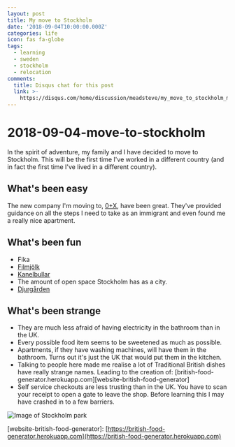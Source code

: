 ```yaml
---
layout: post
title: My move to Stockholm
date: '2018-09-04T10:00:00.000Z'
categories: life
icon: fas fa-globe
tags:
  - learning
  - sweden
  - stockholm
  - relocation
comments:
  title: Disqus chat for this post
  link: >-
    https://disqus.com/home/discussion/meadsteve/my_move_to_stockholm_meadsteves_dev_blog/
---
```


# 2018-09-04-move-to-stockholm

In the spirit of adventure, my family and I have decided to move to Stockholm. This will be the first time I've worked in a different country \(and in fact the first time I've lived in a different country\).

## What's been easy

The new company I'm moving to, [0+X](https://0x.se), have been great. They've provided guidance on all the steps I need to take as an immigrant and even found me a really nice apartment.

## What's been fun

* Fika
* [Filmjölk](https://en.wikipedia.org/wiki/Filmj%C3%B6lk)
* [Kanelbullar](https://en.wikipedia.org/wiki/Cinnamon_roll)
* The amount of open space Stockholm has as a city. 
* [Djurgården](https://en.wikipedia.org/wiki/Djurg%C3%A5rden)

## What's been strange

* They are much less afraid of having electricity in the bathroom than in the UK.
* Every possible food item seems to be sweetened as much as possible.
* Apartments, if they have washing machines, will have them in the bathroom. Turns out it's just the UK that would put them in the kitchen.
* Talking to people here made me realise a lot of Traditional British dishes have really strange names. Leading to the creation of: \[british-food-generator.herokuapp.com\]\[website-british-food-generator\]
* Self service checkouts are less trusting than in the UK. You have to scan your receipt to open a gate to leave the shop. Before learning this I may have crashed in to a few barriers.

![Image of Stockholm park](../.gitbook/assets/house_park.jpg)

\[website-british-food-generator\]: [https://british-food-generator.herokuapp.com](https://british-food-generator.herokuapp.com)


